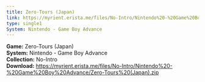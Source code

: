 ```yaml
---
title: Zero-Tours (Japan)
link: https://myrient.erista.me/files/No-Intro/Nintendo%20-%20Game%20Boy%20Advance/Zero-Tours%20(Japan).zip
type: single1
System: Nintendo - Game Boy Advance
---
```

<b>Game:</b> Zero-Tours (Japan)<br>
<b>System:</b> Nintendo - Game Boy Advance<br>
<b>Collection:</b> No-Intro<br>
<b>Download:</b> https://myrient.erista.me/files/No-Intro/Nintendo%20-%20Game%20Boy%20Advance/Zero-Tours%20(Japan).zip